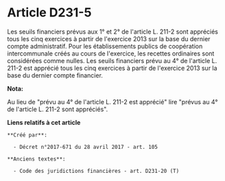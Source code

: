 # Article D231-5

Les seuils financiers prévus aux 1° et 2° de l'article L. 211-2 sont appréciés tous les cinq exercices à partir de l'exercice
2013 sur la base du dernier compte administratif. Pour les établissements publics de coopération intercommunale créés au
cours de l'exercice, les recettes ordinaires sont considérées comme nulles. Les seuils financiers prévu au 4° de l'article L.
211-2 est apprécié tous les cinq exercices à partir de l'exercice 2013 sur la base du dernier compte financier.

**Nota:**

Au lieu de "prévu au 4° de l'article L. 211-2 est apprécié" lire "prévus au 4° de l'article L. 211-2 sont appréciés".

**Liens relatifs à cet article**

	**Créé par**:

	  - Décret n°2017-671 du 28 avril 2017 - art. 105

	**Anciens textes**:

	  - Code des juridictions financières - art. D231-20 (T)
